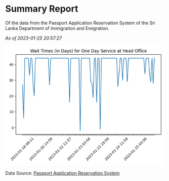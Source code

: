 # Summary Report

Of the data from the Passport Application Reservation System of the Sri Lanka Department of Immigration and Emigration.

*As of 2023-01-25 20:57:27*

![Wait Time Chart](summary.wait_time_chart.png)

Data Source: [Passport Application Reservation System](https://eservices.immigration.gov.lk:8443/appointment/pages/reservationApplication.xhtml)